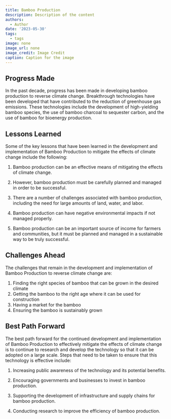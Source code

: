```yaml
---
title: Bamboo Production
description: Description of the content
authors:
  - Author
date: '2023-05-30'
tags:
  - tags
image: none
image_url: none
image_credit: Image Credit
caption: Caption for the image
---
```


## Progress Made

In the past decade, progress has been made in developing bamboo production to reverse climate change. Breakthrough technologies have been developed that have contributed to the reduction of greenhouse gas emissions. These technologies include the development of high-yielding bamboo species, the use of bamboo charcoal to sequester carbon, and the use of bamboo for bioenergy production.

## Lessons Learned

Some of the key lessons that have been learned in the development and implementation of Bamboo Production to mitigate the effects of climate change include the following:

1. Bamboo production can be an effective means of mitigating the effects of climate change.

2. However, bamboo production must be carefully planned and managed in order to be successful.

3. There are a number of challenges associated with bamboo production, including the need for large amounts of land, water, and labor.

4. Bamboo production can have negative environmental impacts if not managed properly.

5. Bamboo production can be an important source of income for farmers and communities, but it must be planned and managed in a sustainable way to be truly successful.

## Challenges Ahead

The challenges that remain in the development and implementation of Bamboo Production to reverse climate change are:

1. Finding the right species of bamboo that can be grown in the desired climate
2. Getting the bamboo to the right age where it can be used for construction
3. Having a market for the bamboo
4. Ensuring the bamboo is sustainably grown

## Best Path Forward

The best path forward for the continued development and implementation of Bamboo Production to effectively mitigate the effects of climate change is to continue to research and develop the technology so that it can be adopted on a large scale. Steps that need to be taken to ensure that this technology is effective include:

1. Increasing public awareness of the technology and its potential benefits.

2. Encouraging governments and businesses to invest in bamboo production.

3. Supporting the development of infrastructure and supply chains for bamboo production.

4. Conducting research to improve the efficiency of bamboo production.
